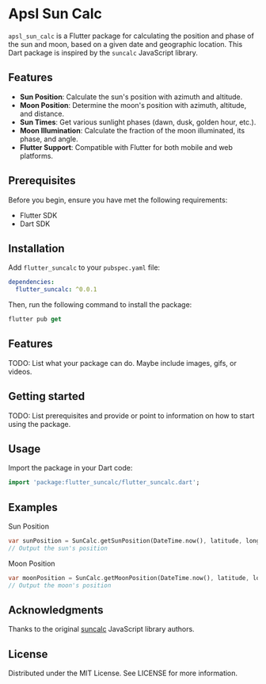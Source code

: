 # Apsl Sun Calc

`apsl_sun_calc` is a Flutter package for calculating the position and phase of the sun and moon, based on a given date and geographic location. This Dart package is inspired by the `suncalc` JavaScript library.

## Features

- **Sun Position**: Calculate the sun's position with azimuth and altitude.
- **Moon Position**: Determine the moon's position with azimuth, altitude, and distance.
- **Sun Times**: Get various sunlight phases (dawn, dusk, golden hour, etc.).
- **Moon Illumination**: Calculate the fraction of the moon illuminated, its phase, and angle.
- **Flutter Support**: Compatible with Flutter for both mobile and web platforms.

## Prerequisites

Before you begin, ensure you have met the following requirements:

- Flutter SDK
- Dart SDK

## Installation

Add `flutter_suncalc` to your `pubspec.yaml` file:

```yaml
dependencies:
  flutter_suncalc: ^0.0.1
```

Then, run the following command to install the package:
```dart
flutter pub get
```



## Features

TODO: List what your package can do. Maybe include images, gifs, or videos.

## Getting started

TODO: List prerequisites and provide or point to information on how to
start using the package.

## Usage

Import the package in your Dart code:

```dart
import 'package:flutter_suncalc/flutter_suncalc.dart';
```

## Examples

Sun Position

```dart
var sunPosition = SunCalc.getSunPosition(DateTime.now(), latitude, longitude);
// Output the sun's position
```

Moon Position

```dart
var moonPosition = SunCalc.getMoonPosition(DateTime.now(), latitude, longitude);
// Output the moon's position
```

## Acknowledgments

Thanks to the original [suncalc](https://github.com/mourner/suncalc) JavaScript library authors.

## License

Distributed under the MIT License. See LICENSE for more information.

